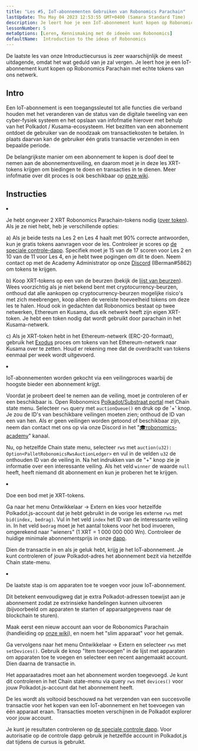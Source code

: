 ```yaml
---
title: "Les #5, IoT-abonnementen Gebruiken van Robonomics Parachain"
lastUpdate: Thu May 04 2023 12:53:55 GMT+0400 (Samara Standard Time)
description: Je leert hoe je een IoT-abonnement kunt kopen op Robonomics Parachain met echte tokens van ons netwerk.
lessonNumber: 5
metaOptions: [Leren, Kennismaking met de ideeën van Robonomics]
defaultName:  Introduction to the ideas of Robonomics
---
```


De laatste les van onze Introductiecursus is zeer waarschijnlijk de meest uitdagende, omdat het wat geduld van je zal vergen. Je leert hoe je een IoT-abonnement kunt kopen op Robonomics Parachain met echte tokens van ons netwerk.


## Intro

Een IoT-abonnement is een toegangssleutel tot alle functies die verband houden met het veranderen van de status van de digitale tweeling van een cyber-fysiek systeem en het opslaan van infofmatie hierover met behulp van het Polkadot / Kusama-ecosysteem. Het bezitten van een abonnement ontdoet de gebruiker van de noodzaak om transactiekosten te betalen. In plaats daarvan kan de gebruiker één gratis transactie verzenden in een bepaalde periode.

De belangrijkste manier om een abonnement te kopen is doof deel te nemen aan de abonnementsveiling, en daarom moet je in deze les XRT-tokens krijgen om biedingen te doen en transacties in te dienen. Meer infofmatie over dit proces is ook beschikbaar op [onze wiki](https://wiki.robonomics.network/docs/get-subscription).

## Instructies

<List type="numbers">

<li>

Je hebt ongeveer 2 XRT Robonomics Parachain-tokens nodig ([over token](https://robonomics.network/xrt/)). Als je ze niet hebt, heb je verschillende opties:

a) Als je beide tests na Les 2 en Les 4 haalt met 90% correcte antwoorden, kun je gratis tokens aanvragen voor de les. Controleer je scores op [de speciale controle-dapp](https://lk.robonomics.academy/). Specifiek moet je 15 van de 17 scoren voor Les 2 en 10 van de 11 voor Les 4, en je hebt twee pogingen om dit te doen. Neem contact op met de Academy Administrator op onze [Discord](https://discord.gg/xqDgG3EGm9) (IBerman#5862) om tokens te krijgen.

b) Koop XRT-tokens op een van de beurzen (bekijk de [lijst van beurzen](https://www.coingecko.com/en/coins/robonomics-network#markets/)). Wees voorzichtig als je niet bekend bent met cryptocurrency-beurzen, onthoud dat alle aankopen op cryptocurrency-beurzen mogelijke risico's met zich meebrengen, koop alleen de vereiste hoeveelheid tokens om deze les te halen. Houd ook in gedachten dat Robonomics bestaat op twee netwerken, Ethereum en Kusama, dus elk netwerk heeft zijn eigen XRT-token. Je hebt een token nodig dat wordt gebruikt door parachain in het Kusama-netwerk.

c) Als je XRT-token hebt in het Ethereum-netwerk (ERC-20-formaat), gebruik het [Exodus](https://old.dapp.robonomics.network/#/exodus) proces om tokens van het Ethereum-netwerk naar Kusama over te zetten. Houd er rekening mee dat de overdracht van tokens eenmaal per week wordt uitgevoerd.

</li>

<li>

IoT-abonnementen worden gekocht via een veilingproces waarbij de hoogste bieder een abonnement krijgt.

Voordat je probeert deel te nemen aan de veiling, moet je controleren of er een beschikbaar is. Open Robonomics [Polkadot/Substraat portal](https://polkadot.js.org/apps/?rpc=wss%3A%2F%2Fkusama.rpc.robonomics.network%2F#/chainstate) met Chain state menu. Selecteer <code>rws</code> query met <code>auctionQueue()</code> en druk op de '+' knop. Je zou de ID's van beschikbare veilingen moeten zien; onthoud de ID van een van hen. Als er geen veilingen worden getoond of beschikbaar zijn, neem dan contact met ons op via onze Discord in het "[🎓robonomics-academy](https://discord.com/channels/803947358492557312/803947358492557315)" kanaal.

Nu, op hetzelfde Chain state menu, selecteer <code>rws</code> met <code>auction(u32): Option&lt;PalletRobonomicsRwsAuctionLedger&gt;</code> en vul in de velden <code>u32</code> de onthouden ID van de veiling in. Na het indrukken van de "+" knop zie je informatie over een interessante veiling. Als het veld <code>winner</code> de waarde <code>null</code> heeft, heeft niemand dit abonnement en kun je proberen het te krijgen.

</li>

<li>

Doe een bod met je XRT-tokens.

Ga naar het menu Ontwikkelaar -> Extern en kies voor hetzelfde Polkadot.js-account dat je hebt gebruikt in de vorige les externe <code>rws</code> met <code>bid(index, bedrag)</code>. Vul in het veld <code>index</code> het ID van de interessante veiling in. In het veld <code>bedrag</code> moet je het aantal tokens voor het bod invoeren, omgerekend naar "wieners" (1 XRT = 1 000 000 000 Wn). Controleer de huidige minimale abonnementsprijs in onze [dapp](https://dapp.robonomics.network/#/subscription). 

Dien de transactie in en als je geluk hebt, krijg je het IoT-abonnement. Je kunt controleren of jouw Polkadot-adres het abonnement bezit via hetzelfde Chain state-menu.

</li>

<li>

De laatste stap is om apparaten toe te voegen voor jouw IoT-abonnement.

Dit betekent eenvoudigweg dat je extra Polkadot-adressen toewijst aan je abonnement zodat ze extrinsieke handelingen kunnen uitvoeren (bijvoorbeeld om apparaten te starten of apparaatgegevens naar de blockchain te sturen).

Maak eerst een nieuw account aan voor de Robonomics Parachain (handleiding op [onze wiki](https://wiki.robonomics.network/docs/create-account-in-dapp/)), en noem het "slim apparaat" voor het gemak.

Ga vervolgens naar het menu Ontwikkelaar -> Extern en selecteer <code>rws</code> met <code>setDevices()</code>. Gebruik de knop "Item toevoegen" in de lijst met apparaten om apparaten toe te voegen en selecteer een recent aangemaakt account. Dien daarna de transactie in.

Het apparaatadres moet aan het abonnement worden toegevoegd. Je kunt dit controleren in het Chain state-menu via query <code>rws</code> met <code>devices()</code> voor jouw Polkadot.js-account dat het abonnement heeft.

</li>

</List>

<Result>

De les wordt als voltooid beschouwd na het verzenden van een succesvolle transactie voor het kopen van een IoT-abonnement en het toevoegen van één apparaat eraan. Transacties moeten verschijnen in de Polkadot explorer voor jouw account.

Je kunt je resultaten controleren op [de speciale controle dapp](https://lk.robonomics.academy/). Voor autorisatie op de controle dapp gebruik je hetzelfde account in Polkadot.js dat tijdens de cursus is gebruikt.

</Result>